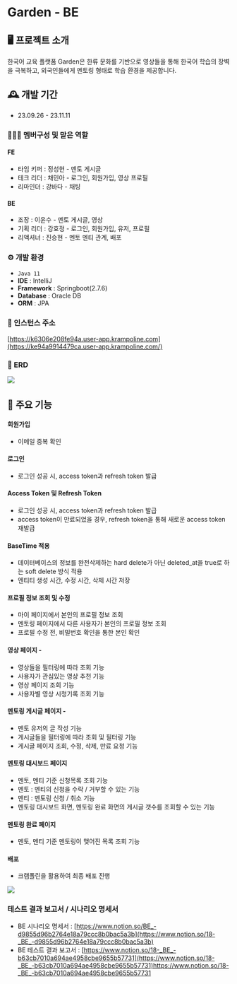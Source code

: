 # Garden - BE

## 🖥️ 프로젝트 소개

한국어 교육 플랫폼 Garden은 한류 문화를 기반으로 영상들을 통해 한국어 학습의 장벽을 극복하고, 외국인들에게 멘토링 형태로 학습 환경을 제공합니다.

## 🕰️ 개발 기간

- 23.09.26 - 23.11.11

### 🧑‍🤝‍🧑 멤버구성 및 맡은 역할

#### FE

- 타임 키퍼 : 정성현 - 멘토 게시글
- 테크 리더 : 채민아 - 로그인, 회원가입, 영상 프로필
- 리마인더 : 강바다 - 채팅

#### BE

- 조장 : 이윤수 - 멘토 게시글, 영상
- 기획 리더 : 강효정 - 로그인, 회원가입, 유저, 프로필
- 리액셔너 : 진승현 - 멘토 멘티 관계, 배포
  ​

### ⚙️ 개발 환경

- `Java 11`
- **IDE** : IntelliJ
- **Framework** : Springboot(2.7.6)
- **Database** : Oracle DB
- **ORM** : JPA

### 🎈 인스턴스 주소

[https://k6306e208fe94a.user-app.krampoline.com](https://ke94a9914479ca.user-app.krampoline.com/)

### 🎨 ERD

​<img src="https://github.com/Step3-kakao-tech-campus/Team18_BE/assets/37840237/992a7c04-34b2-4b61-b4de-63e23fe8719c"/>

## 📌 주요 기능

#### 회원가입

- 이메일 중복 확인

#### 로그인

- 로그인 성공 시, access token과 refresh token 발급

#### Access Token 및 Refresh Token

- 로그인 성공 시, access token과 refresh token 발급
- access token이 만료되었을 경우, refresh token을 통해 새로운 access token 재발급

#### BaseTime 적용

- 데이터베이스의 정보를 완전삭제하는 hard delete가 아닌 deleted_at을 true로 하는 soft delete 방식 적용
- 엔티티 생성 시간, 수정 시간, 삭제 시간 저장

#### 프로필 정보 조회 및 수정

- 마이 페이지에서 본인의 프로필 정보 조회
- 멘토링 페이지에서 다른 사용자가 본인의 프로필 정보 조회
- 프로필 수정 전, 비밀번호 확인을 통한 본인 확인

#### 영상 페이지 -

- 영상들을 필터링에 따라 조회 기능
- 사용자가 관심있는 영상 추천 기능
- 영상 페이지 조회 기능
- 사용자별 영상 시청기록 조회 기능

#### 멘토링 게시글 페이지 -

- 멘토 유저의 글 작성 기능
- 게시글들을 필터링에 따라 조회 및 필터링 기능
- 게시글 페이지 조회, 수정, 삭제, 만료 요청 기능

#### 멘토링 대시보드 페이지

- 멘토, 멘티 기준 신청목록 조회 기능
- 멘토 : 멘티의 신청을 수락 / 거부할 수 있는 기능
- 멘티 : 멘토링 신청 / 취소 기능
- 멘토링 대시보드 화면, 멘토링 완료 화면의 게시글 갯수를 조회할 수 있는 기능

#### 멘토링 완료 페이지

- 멘토, 멘티 기준 멘토링이 맺어진 목록 조회 기능

#### 배포

- 크램폴린을 활용하여 최종 배포 진행

<img src="https://github.com/Step3-kakao-tech-campus/Team18_BE/assets/37840237/f1f0ddee-2f46-4e51-b6d6-e9bc677509b2"/>

### 테스트 결과 보고서 / 시나리오 명세서

- BE 시나리오 명세서 : [https://www.notion.so/BE_-d9855d96b2764e18a79ccc8b0bac5a3b](https://www.notion.so/18-_BE_-d9855d96b2764e18a79ccc8b0bac5a3b)
- BE 테스트 결과 보고서 : [https://www.notion.so/18-_BE_-b63cb7010a694ae4958cbe9655b57731](https://www.notion.so/18-_BE_-b63cb7010a694ae4958cbe9655b57731)https://www.notion.so/18-_BE_-b63cb7010a694ae4958cbe9655b57731
